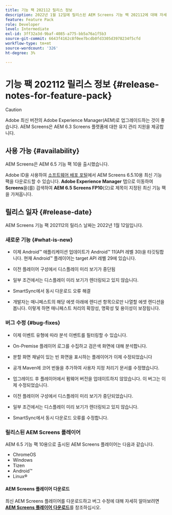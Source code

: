 ```yaml
---
title: 기능 팩 202112 릴리스 정보
description: 2022년 1월 12일에 릴리스된 AEM Screens 기능 팩 202112에 대해 자세히 알아보십시오.
feature: Feature Pack
role: Developer
level: Intermediate
exl-id: 3ff32a3d-9baf-4085-a775-bb5a76a1f5b3
source-git-commit: 6643f4162c8f0ee7bcdb0fd3305d3978234f5cfd
workflow-type: tm+mt
source-wordcount: '326'
ht-degree: 3%

---
```


# 기능 팩 202112 릴리스 정보 {#release-notes-for-feature-pack}

>[!CAUTION]
>Adobe 최신 버전의 Adobe Experience Manager(AEM)로 업그레이드하는 것이 좋습니다. AEM Screens은 AEM 6.3 Screens 플랫폼에 대한 유지 관리 지원을 제공합니다.

## 사용 가능 {#availability}

AEM Screens은 AEM 6.5 기능 팩 10을 출시했습니다.

Adobe ID을 사용하여 [소프트웨어 배포 포털](https://experience.adobe.com/#/downloads/content/software-distribution/en/aem.html)에서 AEM Screens 6.5.10용 최신 기능 팩을 다운로드할 수 있습니다. **Adobe Experience Manager** 탭으로 이동하여 **Screens**&#x200B;을(를) 검색하여 **AEM 6.5 Screens FP10**(으)로 제목이 지정된 최신 기능 팩을 가져옵니다.

## 릴리스 일자 {#release-date}

AEM Screens 기능 팩 202112의 릴리스 날짜는 2022년 1월 12일입니다.

### 새로운 기능 {#what-is-new}

* 이제 Android™ 애플리케이션 업데이트가 Android™ 11(API 레벨 30)을 타깃팅합니다. 현재 Android™ 플레이어는 target API 레벨 29에 있습니다.

* 이전 플레이어 구성에서 디스플레이 미리 보기가 중단됨

* 일부 조건에서는 디스플레이 미리 보기가 렌더링되고 있지 않습니다.

* SmartSync에서 동시 다운로드 오류 해결

* 개발자는 매니페스트의 해당 에셋 아래에 렌디션 항목으로만 나열할 에셋 렌디션을 봅니다. 이렇게 하면 매니페스트 처리의 확장성, 명확성 및 용이성이 보장됩니다.

### 버그 수정 {#bug-fixes}

* 이제 이벤트 유형에 따라 분석 이벤트를 필터링할 수 있습니다.

* On-Premise 플레이어 로그를 수집하고 검은색 화면에 대해 분석합니다.

* 분할 화면 채널이 있는 빈 화면을 표시하는 플레이어가 이제 수정되었습니다

* 공개 Maven에 코어 번들을 추가하여 사용자 지정 처리기 문서를 수정했습니다.

* 업그레이드 후 플레이어에서 펌웨어 버전을 업데이트하지 않았습니다. 이 버그는 이제 수정되었습니다.

* 이전 플레이어 구성에서 디스플레이 미리 보기가 중단되었습니다.

* 일부 조건에서는 디스플레이 미리 보기가 렌더링되고 있지 않습니다.

* SmartSync에서 동시 다운로드 오류를 수정합니다.

### 릴리스된 AEM Screens 플레이어

AEM 6.5 기능 팩 10용으로 출시된 AEM Screens 플레이어는 다음과 같습니다.

* ChromeOS
* Windows
* Tizen
* Android™
* Linux®

#### AEM Screens 플레이어 다운로드

최신 AEM Screens 플레이어를 다운로드하고 버그 수정에 대해 자세히 알아보려면 **[AEM Screens 플레이어 다운로드](https://download.macromedia.com/screens/index.html)**&#x200B;를 참조하십시오.
